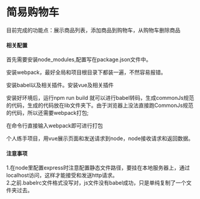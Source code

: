 <h1>简易购物车</h1>
目前完成的功能点：展示商品列表，添加商品到购物车，从购物车删除商品</br>
<h4>相关配置</h4>
<p>首先需要安装node_modules,配置写在package.json文件中。</p>
<p>安装webpack，最好全局和项目根目录下都装一遍，不然容易报错。</p>
<p>安装babel以及相关插件。安装vue及相关插件</p>
<p>安装好环境后，运行npm run build 就可以进行babel转码，生成commonJs规范的代码，生成的代码放在lib文件夹下。由于浏览器上没法直接跑CommonJs规范的代码，所以还需要webpack打包;</p>
<p>在命令行直接输入webpack即可进行打包</p>
<p>个人练手项目，用vue展示页面和发送请求到node，node接收请求和返回数据。</p>
<h4>注意事项</h4>
1.在node里配置express时注意配置静态文件路径，要挂在本地服务器上，通过localhost访问，这样才能接受和发送http请求。</br>
2.之前.babelrc文件格式没写对，js文件没有babel成功，只是单纯复制了一个文件夹过去。</br>


